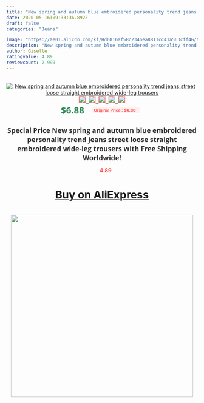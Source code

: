 ```yaml
---
title: "New spring and autumn blue embroidered personality trend jeans street loose straight embroidered wide-leg trousers"
date: 2020-05-16T09:33:36.892Z
draft: false
categories: "Jeans"

image: "https://ae01.alicdn.com/kf/Hd0816af58c2346ea8811cc41a563cff4G/New-spring-and-autumn-blue-embroidered-personality-trend-jeans-street-loose-straight-embroidered-wide-leg-trousers.jpg"
description: "New spring and autumn blue embroidered personality trend jeans street loose straight embroidered wide-leg trousers"
author: Giselle
ratingvalue: 4.89
reviewcount: 2.999
---
```

<br>
<div style="text-align: center;">
<a href="https://s.click.aliexpress.com/e/_9jjmG9" target="_blank" rel="nofollow noopener noreferrer"><img alt="New spring and autumn blue embroidered personality trend jeans street loose straight embroidered wide-leg trousers" class="magnifier-image" src="https://ae01.alicdn.com/kf/Hd0816af58c2346ea8811cc41a563cff4G/New-spring-and-autumn-blue-embroidered-personality-trend-jeans-street-loose-straight-embroidered-wide-leg-trousers.jpg_640x640.jpg">
<br>
<img style="border:1px solid salmon" src="https://ae01.alicdn.com/kf/Hd0816af58c2346ea8811cc41a563cff4G/New-spring-and-autumn-blue-embroidered-personality-trend-jeans-street-loose-straight-embroidered-wide-leg-trousers.jpg_120x120.jpg">&nbsp;&nbsp;<img style="border:1px solid salmon" src="https://ae01.alicdn.com/kf/H91542a8874104f9d9b5d2bff3b7e09f6V/New-spring-and-autumn-blue-embroidered-personality-trend-jeans-street-loose-straight-embroidered-wide-leg-trousers.jpg_120x120.jpg">&nbsp;&nbsp;<img style="border:1px solid salmon" src="https://ae01.alicdn.com/kf/Ha4cd5e2fc1304d60b0c8bc709c459d9ao/New-spring-and-autumn-blue-embroidered-personality-trend-jeans-street-loose-straight-embroidered-wide-leg-trousers.jpg_120x120.jpg">&nbsp;&nbsp;<img style="border:1px solid salmon" src="https://ae01.alicdn.com/kf/H72e51027a4714db0841115e599efe7d52/New-spring-and-autumn-blue-embroidered-personality-trend-jeans-street-loose-straight-embroidered-wide-leg-trousers.jpg_120x120.jpg">&nbsp;&nbsp;<img style="border:1px solid salmon" src="https://ae01.alicdn.com/kf/Hbdfadccb599c4ec8adb82c5f58a4837d3/New-spring-and-autumn-blue-embroidered-personality-trend-jeans-street-loose-straight-embroidered-wide-leg-trousers.jpg_120x120.jpg"></a></div><br0>
<div style="text-align: center;"><span style="background-color: white; border: 0px; box-sizing: border-box; color: seagreen; display: inline-block; font-family: &quot;open sans&quot; , &quot;arial&quot; , &quot;helvetica&quot; , sans-serif , &quot;heiti&quot;; font-size: 24px; font-stretch: inherit; font-weight: 700; line-height: inherit; margin: 0px 10px 0px 0px; padding: 0px; vertical-align: middle;">$6.88 </span>
<span style="background: rgb(255 , 241 , 241); border-radius: 3px; border: 0px; box-sizing: border-box; color: #ff4747; display: inline-block; font-family: inherit; font-size: 12px; font-stretch: inherit; font-style: inherit; font-variant: inherit; font-weight: 600; line-height: inherit; margin: 0px; padding: 2px 5px; transform: scale(0.9); vertical-align: middle;">Original Price : <b style="text-decoration: line-through;">$6.88 </b> &nbsp;&nbsp;</span></div>
<h1 style="color: #333333; display: inline-block; font-family: &quot;open sans&quot; , &quot;arial&quot; , &quot;helvetica&quot; , sans-serif , &quot;heiti&quot;; font-size: 18px; font-stretch: inherit; font-weight: 700; text-align: center;">Special Price New spring and autumn blue embroidered personality trend jeans street loose straight embroidered wide-leg trousers with Free Shipping Worldwide!</h1>
<div style="color: #ff4747; text-align: center;">
<img src="https://4.bp.blogspot.com/-M0ZcTcb-5uY/XleCXlxnR4I/AAAAAAAAAEc/OrjgMkXV1oMQFaCRZj5HQwOCBcu3w1FegCPcBGAYYCw/s1600/star.png" style="height: 15px;">&nbsp;<b>4.89</b></div>
<div class="button_cont" align="center"><a class="buynow_a" href="https://s.click.aliexpress.com/e/_9jjmG9" target="_blank" rel="nofollow noopener noreferrer"><H1>Buy on AliExpress</H1></a></div><br>
<div class="separator" style="clear: both; text-align: center;">
<img src="https://lh3.googleusercontent.com/-pTy5HemUv9M/XlePHvY0dAI/AAAAAAAAAE4/0nX5iRUoIWY8eMW9Dpxeirr157OZliDIgCLcBGAsYHQ/s1600/badge.gif" width="480">
</div>
